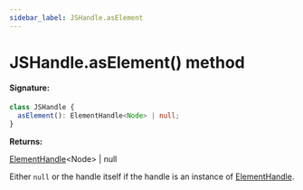 ```yaml
---
sidebar_label: JSHandle.asElement
---
```


# JSHandle.asElement() method

#### Signature:

```typescript
class JSHandle {
  asElement(): ElementHandle<Node> | null;
}
```

**Returns:**

[ElementHandle](./puppeteer.elementhandle.md)&lt;Node&gt; \| null

Either `null` or the handle itself if the handle is an instance of [ElementHandle](./puppeteer.elementhandle.md).
